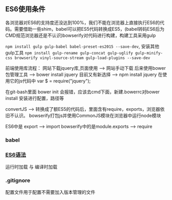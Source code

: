 
## ES6使用条件

各浏览器对ES6的支持度还没达到100%，我们不能在浏览器上直接执行ES6的代码。需要借助一些shim，babel可以把ES5代码转换成ES5，(babel转码ES6后为CMD规范浏览器还是不认识)bowserify对代码进行构建，构建工具采用gulp

`npm install gulp gulp-babel babel-preset-es2015 --save-dev`,
安装其他gulp工具 `npm install gulp-rename gulp-concat gulp-uglify gulp-minify-css browserify vinyl-source-stream gulp-load-plugins --save-dev`

前端使用库流程： 
网站下载jquery库,页面使用   -->  网站手动下载          <script src="/path/js/jquery.js"></script>
后来使用bower包管理工具    -->  bower install jquery  <script src="/bower_component/jquery/jquery.js"></script>
目前又有新选择                     -->  npm install jquery      在使用它的js代码中 var $ = require("jquery");

在git-bash里面 bower init 会报错，应该去cmd下面，新建.bowerrc对bower install 安装进行配置，路径等

convertJS --> 转换成了额ES5的代码后，里面含有require，exports，浏览器依旧不认识。
bowserify打包js并使用CommonJS模块在浏览器中运行node模块

ES6中是 export --> import    bowserify中的是module.exports --> require

### babel

### [ES6语法](http://es6.ruanyifeng.com/)

运行时加载 与 编译时加载


### .gitignore

配置文件用于配置不需要加入版本管理的文件
